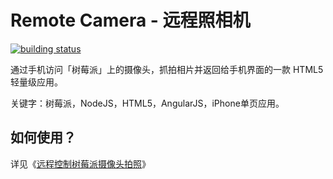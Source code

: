 # Remote Camera - 远程照相机

[![building status](https://secure.travis-ci.org/pizn/Remote-Camera.png?branch=master)](https://travis-ci.org/pizn/Remote-Camera)

通过手机访问「树莓派」上的摄像头，抓拍相片并返回给手机界面的一款 HTML5 轻量级应用。

关键字：树莓派，NodeJS，HTML5，AngularJS，iPhone单页应用。

## 如何使用？

详见《<a href="http://www.zhanxin.info/raspberrypi/2014-01-26-raspberrypi-use-nodejs-to-remote-camera.html">远程控制树莓派摄像头拍照</a>》
